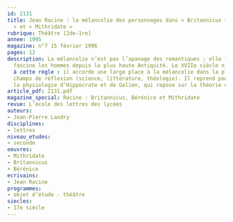 ```yaml
---
id: 2131
title: Jean Racine : la mélancolie des personnages dans « Britannicus », « Bérénice
  » et « Mithridate »
rubrique: Théâtre [2de-1re]
annee: 1995
magazine: n°7 15 février 1996
pages: 12
description: La mélancolie n’est pas l’apanage des romantiques ; elle frappe et elle
  fascine les hommes depuis la plus haute Antiquité. Le XVIIe siècle n’échappe pas
  à cette règle : il accorde une large place à la mélancolie dans la plupart de ses
  champs de réflexion (science, littérature, théologie). Il reprend pour l’essentiel
  la physiologie d’Hippocrate et de Galien, qui repose sur la théorie des quatre humeurs…
article_pdf: 2131.pdf
magazine_special: Racine : Britannicus, Bérénice et Mithridate
revue: L’école des lettres des lycées
auteurs:
- Jean-Pierre Landry
disciplines:
- lettres
niveau_etudes:
- seconde
oeuvres:
- Mithridate
- Britannicus
- Bérénice
ecrivains:
- Jean Racine
programmes:
- objet d’étude - théâtre
siecles:
- 17e siècle
---
```

